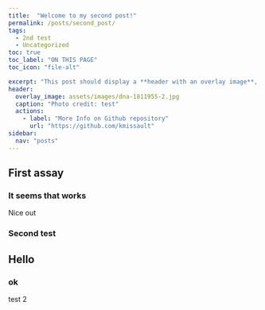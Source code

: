 ```yaml
---
title:  "Welcome to my second post!"
permalink: /posts/second_post/
tags:
  - 2nd test
  - Uncategorized
toc: true
toc_label: "ON THIS PAGE"
toc_icon: "file-alt"

excerpt: "This post should display a **header with an overlay image**, if the theme supports it."
header:
  overlay_image: assets/images/dna-1811955-2.jpg
  caption: "Photo credit: test"
  actions:
    - label: "More Info on Github repository"
      url: "https://github.com/kmissault"
sidebar:
  nav: "posts"
---
```


## First assay 
### It seems that works

Nice out

### Second test

## Hello

### ok

test 2


